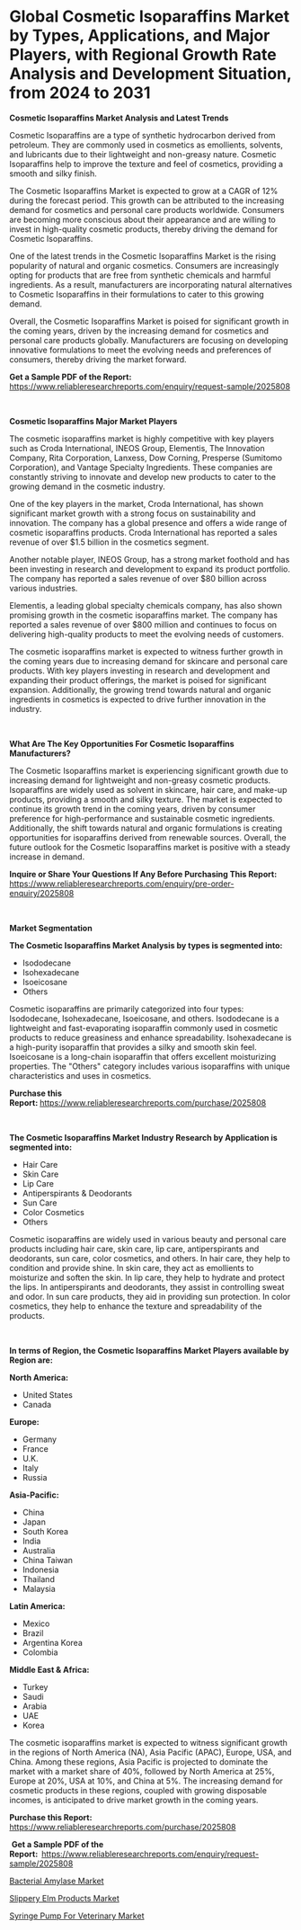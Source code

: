 <p><h1>Global Cosmetic Isoparaffins Market by Types, Applications, and Major Players, with Regional Growth Rate Analysis and Development Situation, from 2024 to 2031</h1></p><p><strong>Cosmetic Isoparaffins Market Analysis and Latest Trends</strong></p>
<p><p>Cosmetic Isoparaffins are a type of synthetic hydrocarbon derived from petroleum. They are commonly used in cosmetics as emollients, solvents, and lubricants due to their lightweight and non-greasy nature. Cosmetic Isoparaffins help to improve the texture and feel of cosmetics, providing a smooth and silky finish.</p><p>The Cosmetic Isoparaffins Market is expected to grow at a CAGR of 12% during the forecast period. This growth can be attributed to the increasing demand for cosmetics and personal care products worldwide. Consumers are becoming more conscious about their appearance and are willing to invest in high-quality cosmetic products, thereby driving the demand for Cosmetic Isoparaffins.</p><p>One of the latest trends in the Cosmetic Isoparaffins Market is the rising popularity of natural and organic cosmetics. Consumers are increasingly opting for products that are free from synthetic chemicals and harmful ingredients. As a result, manufacturers are incorporating natural alternatives to Cosmetic Isoparaffins in their formulations to cater to this growing demand.</p><p>Overall, the Cosmetic Isoparaffins Market is poised for significant growth in the coming years, driven by the increasing demand for cosmetics and personal care products globally. Manufacturers are focusing on developing innovative formulations to meet the evolving needs and preferences of consumers, thereby driving the market forward.</p></p>
<p><strong>Get a Sample PDF of the Report:&nbsp;</strong> <a href="https://www.reliableresearchreports.com/enquiry/request-sample/2025808">https://www.reliableresearchreports.com/enquiry/request-sample/2025808</a></p>
<p>&nbsp;</p>
<p><strong>Cosmetic Isoparaffins Major Market Players</strong></p>
<p><p>The cosmetic isoparaffins market is highly competitive with key players such as Croda International, INEOS Group, Elementis, The Innovation Company, Rita Corporation, Lanxess, Dow Corning, Presperse (Sumitomo Corporation), and Vantage Specialty Ingredients. These companies are constantly striving to innovate and develop new products to cater to the growing demand in the cosmetic industry.</p><p>One of the key players in the market, Croda International, has shown significant market growth with a strong focus on sustainability and innovation. The company has a global presence and offers a wide range of cosmetic isoparaffins products. Croda International has reported a sales revenue of over $1.5 billion in the cosmetics segment.</p><p>Another notable player, INEOS Group, has a strong market foothold and has been investing in research and development to expand its product portfolio. The company has reported a sales revenue of over $80 billion across various industries.</p><p>Elementis, a leading global specialty chemicals company, has also shown promising growth in the cosmetic isoparaffins market. The company has reported a sales revenue of over $800 million and continues to focus on delivering high-quality products to meet the evolving needs of customers.</p><p>The cosmetic isoparaffins market is expected to witness further growth in the coming years due to increasing demand for skincare and personal care products. With key players investing in research and development and expanding their product offerings, the market is poised for significant expansion. Additionally, the growing trend towards natural and organic ingredients in cosmetics is expected to drive further innovation in the industry.</p></p>
<p>&nbsp;</p>
<p><strong>What Are The Key Opportunities For Cosmetic Isoparaffins Manufacturers?</strong></p>
<p><p>The Cosmetic Isoparaffins market is experiencing significant growth due to increasing demand for lightweight and non-greasy cosmetic products. Isoparaffins are widely used as solvent in skincare, hair care, and make-up products, providing a smooth and silky texture. The market is expected to continue its growth trend in the coming years, driven by consumer preference for high-performance and sustainable cosmetic ingredients. Additionally, the shift towards natural and organic formulations is creating opportunities for isoparaffins derived from renewable sources. Overall, the future outlook for the Cosmetic Isoparaffins market is positive with a steady increase in demand.</p></p>
<p><strong>Inquire or Share Your Questions If Any Before Purchasing This Report:</strong> <a href="https://www.reliableresearchreports.com/enquiry/pre-order-enquiry/2025808">https://www.reliableresearchreports.com/enquiry/pre-order-enquiry/2025808</a></p>
<p>&nbsp;</p>
<p><strong>Market Segmentation</strong></p>
<p><strong>The Cosmetic Isoparaffins Market Analysis by types is segmented into:</strong></p>
<p><ul><li>Isododecane</li><li>Isohexadecane</li><li>Isoeicosane</li><li>Others</li></ul></p>
<p><p>Cosmetic isoparaffins are primarily categorized into four types: Isododecane, Isohexadecane, Isoeicosane, and others. Isododecane is a lightweight and fast-evaporating isoparaffin commonly used in cosmetic products to reduce greasiness and enhance spreadability. Isohexadecane is a high-purity isoparaffin that provides a silky and smooth skin feel. Isoeicosane is a long-chain isoparaffin that offers excellent moisturizing properties. The "Others" category includes various isoparaffins with unique characteristics and uses in cosmetics.</p></p>
<p><strong>Purchase this Report:&nbsp;</strong><a href="https://www.reliableresearchreports.com/purchase/2025808">https://www.reliableresearchreports.com/purchase/2025808</a></p>
<p>&nbsp;</p>
<p><strong>The Cosmetic Isoparaffins Market Industry Research by Application is segmented into:</strong></p>
<p><ul><li>Hair Care</li><li>Skin Care</li><li>Lip Care</li><li>Antiperspirants & Deodorants</li><li>Sun Care</li><li>Color Cosmetics</li><li>Others</li></ul></p>
<p><p>Cosmetic isoparaffins are widely used in various beauty and personal care products including hair care, skin care, lip care, antiperspirants and deodorants, sun care, color cosmetics, and others. In hair care, they help to condition and provide shine. In skin care, they act as emollients to moisturize and soften the skin. In lip care, they help to hydrate and protect the lips. In antiperspirants and deodorants, they assist in controlling sweat and odor. In sun care products, they aid in providing sun protection. In color cosmetics, they help to enhance the texture and spreadability of the products.</p></p>
<p>&nbsp;</p>
<p><strong>In terms of Region, the Cosmetic Isoparaffins Market Players available by Region are:</strong></p>
<p>
    <p> <strong> North America: </strong>
        <ul>
            <li>United States</li>
            <li>Canada</li>
        </ul>
        </p> 
    <p> <strong> Europe: </strong>
        <ul>
            <li>Germany</li>
            <li>France</li>
            <li>U.K.</li>
            <li>Italy</li>
            <li>Russia</li>
        </ul>
        </p> 
    <p> <strong> Asia-Pacific: </strong>
        <ul>
            <li>China</li>
            <li>Japan</li>
            <li>South Korea</li>
            <li>India</li>
            <li>Australia</li>
            <li>China Taiwan</li>
            <li>Indonesia</li>
            <li>Thailand</li>
            <li>Malaysia</li>
        </ul>
        </p> 
    <p> <strong> Latin America: </strong>
        <ul>
            <li>Mexico</li>
            <li>Brazil</li>
            <li>Argentina Korea</li>
            <li>Colombia</li>
        </ul>
        </p> 
    <p> <strong> Middle East & Africa: </strong>
        <ul>
            <li>Turkey</li>
            <li>Saudi</li>
            <li>Arabia</li>
            <li>UAE</li>
            <li>Korea</li>
        </ul>
    </p>
    </p>
<p><p>The cosmetic isoparaffins market is expected to witness significant growth in the regions of North America (NA), Asia Pacific (APAC), Europe, USA, and China. Among these regions, Asia Pacific is projected to dominate the market with a market share of 40%, followed by North America at 25%, Europe at 20%, USA at 10%, and China at 5%. The increasing demand for cosmetic products in these regions, coupled with growing disposable incomes, is anticipated to drive market growth in the coming years.</p></p>
<p><strong>Purchase this Report: </strong><a href="https://www.reliableresearchreports.com/purchase/2025808">https://www.reliableresearchreports.com/purchase/2025808</a></p>
<p>&nbsp;<strong>Get a Sample PDF of the Report:&nbsp;&nbsp;</strong><a href="https://www.reliableresearchreports.com/enquiry/request-sample/2025808">https://www.reliableresearchreports.com/enquiry/request-sample/2025808</a></p>
<p><strong></strong></p>
<p><p><a href="https://view.publitas.com/reportprime-1/bacterial-amylase-market-research-report-provides-critical-insights-that-can-help-shape-business-development-and-investment-strategies/">Bacterial Amylase Market</a></p><p><a href="https://view.publitas.com/reportprime-1/slippery-elm-products-market-size-market-share-and-global-market-analysis-report-2023-2030/">Slippery Elm Products Market</a></p><p><a href="https://view.publitas.com/reportprime-1/syringe-pump-for-veterinary-market-size-market-trends-and-growth-outlook-forecasted-for-period-from-2023-to-2030/">Syringe Pump For Veterinary Market</a></p></p>